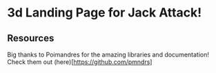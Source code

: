 # 3d Landing Page for Jack Attack!

## Resources
Big thanks to Poimandres for the amazing libraries and documentation!  Check them out (here)[https://github.com/pmndrs]
